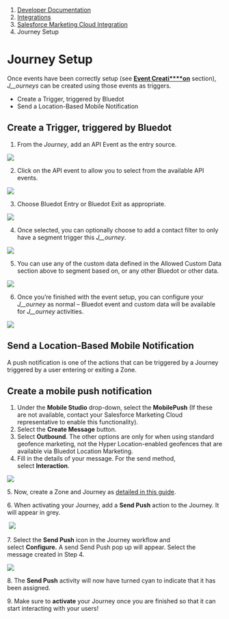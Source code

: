 1.  [Developer Documentation](https://docs.bluedot.io)
2.  [Integrations](https://docs.bluedot.io/integrations/)
3.  [Salesforce Marketing Cloud Integration](https://docs.bluedot.io/integrations/salesforce-integration/)
4.  Journey Setup

Journey Setup
=============

Once events have been correctly setup (see [**Event Creati****on**](https://docs.bluedot.io/salesforce-integration/getting-started-marketing-cloud/check-in-entry-event/) section), _J__ourneys_ can be created using those events as triggers.

*   Create a Trigger, triggered by Bluedot
*   Send a Location-Based Mobile Notification

Create a Trigger, triggered by Bluedot
--------------------------------------

1.  From the _Journey_, add an API Event as the entry source.

![](https://paper-attachments.dropbox.com/s_AA43C551919FBBE6E02840BA57A10777040DDFF69C8129B1CAFE812D358C68C2_1563335179759_Screen+Shot+2019-07-17+at+1.39.56+pm.png)

2.  Click on the API event to allow you to select from the available API events.

![](https://paper-attachments.dropbox.com/s_AA43C551919FBBE6E02840BA57A10777040DDFF69C8129B1CAFE812D358C68C2_1563335193867_Screen+Shot+2019-07-17+at+1.40.16+pm.png)

3.  Choose Bluedot Entry or Bluedot Exit as appropriate.

![](https://paper-attachments.dropbox.com/s_AA43C551919FBBE6E02840BA57A10777040DDFF69C8129B1CAFE812D358C68C2_1563335203910_Screen+Shot+2019-07-17+at+1.40.27+pm.png)

4.  Once selected, you can optionally choose to add a contact filter to only have a segment trigger this _J__ourney_.

![](https://paper-attachments.dropbox.com/s_AA43C551919FBBE6E02840BA57A10777040DDFF69C8129B1CAFE812D358C68C2_1563335213606_Screen+Shot+2019-07-17+at+1.40.45+pm.png)

5.  You can use any of the custom data defined in the Allowed Custom Data section above to segment based on, or any other Bluedot or other data.

![](https://paper-attachments.dropbox.com/s_AA43C551919FBBE6E02840BA57A10777040DDFF69C8129B1CAFE812D358C68C2_1563335223938_Screen+Shot+2019-07-17+at+1.41.34+pm.png)

6.  Once you’re finished with the event setup, you can configure your _J__ourney_ as normal – Bluedot event and custom data will be available for _J__ourney_ activities.

![](https://paper-attachments.dropbox.com/s_AA43C551919FBBE6E02840BA57A10777040DDFF69C8129B1CAFE812D358C68C2_1563335268504_Screen+Shot+2019-07-17+at+1.45.49+pm.png)

Send a Location-Based Mobile Notification
-----------------------------------------

A push notification is one of the actions that can be triggered by a Journey triggered by a user entering or exiting a Zone.

Create a mobile push notification
---------------------------------

1.  Under the **Mobile Studio** drop-down, select the **MobilePush** (If these are not available, contact your Salesforce Marketing Cloud representative to enable this functionality).
2.  Select the **Create Message** button.
3.  Select **Outbound**. The other options are only for when using standard geofence marketing, not the Hyper Location-enabled geofences that are available via Bluedot Location Marketing.
4.  Fill in the details of your message. For the send method, select **Interaction**.

![](https://docs.bluedot.io/wp-content/uploads/2018/02/New-Push-Message-1024x513.png)

5\. Now, create a Zone and Journey as [detailed in this guide](https://docs.bluedot.io/salesforce-integration/getting-started-marketing-cloud/check-in-entry-event/).

6\. When activating your Journey, add a **Send Push** action to the Journey. It will appear in grey.

 ![](https://docs.bluedot.io/wp-content/uploads/2019/08/SFMC-Journey.png)

7\. Select the **Send Push** icon in the Journey workflow and select **Configure.** A send Send Push pop up will appear. Select the message created in Step 4.

![](https://docs.bluedot.io/wp-content/uploads/2018/02/Send-Push-Pop-Up.png)

8\. The **Send Push** activity will now have turned cyan to indicate that it has been assigned.

9\. Make sure to **activate** your Journey once you are finished so that it can start interacting with your users!